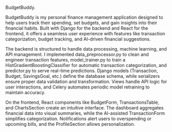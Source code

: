 BudgetBuddy.

BudgetBuddy is my personal finance management application designed to help users track their spending, set budgets, and gain insights into their financial habits. Built with Django for the backend and React for the frontend, it offers a seamless user experience with features like transaction categorization, budget tracking, and AI-driven financial suggestions.

The backend is structured to handle data processing, machine learning, and API management. I implemented data_preprocessor.py to clean and engineer transaction features, model_trainer.py to train a HistGradientBoostingClassifier for automatic transaction categorization, and predictor.py to serve real-time predictions. Django models (Transaction, Budget, SavingsGoal, etc.) define the database schema, while serializers ensure proper data validation and transformation. Views handle API logic for user interactions, and Celery automates periodic model retraining to maintain accuracy.

On the frontend, React components like BudgetForm, TransactionsTable, and ChartsSection create an intuitive interface. The dashboard aggregates financial data into visual summaries, while the AI-assisted TransactionForm simplifies categorization. Notifications alert users to overspending or upcoming bills, and the ProfileSection allows personalization.